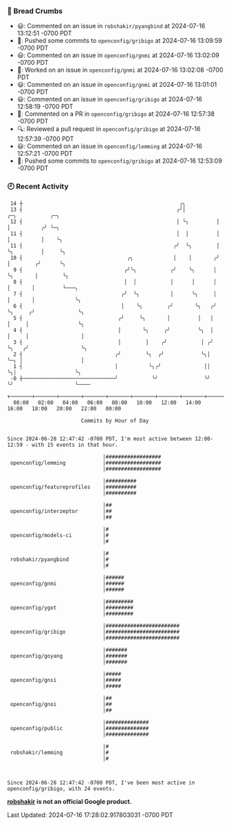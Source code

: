 ### 🍞 Bread Crumbs

 * 😃: Commented on an issue in `robshakir/pyangbind` at 2024-07-16 13:12:51 -0700 PDT
 * 🚢: Pushed some commits to `openconfig/gribigo` at 2024-07-16 13:09:59 -0700 PDT
 * 😃: Commented on an issue in `openconfig/gnmi` at 2024-07-16 13:02:09 -0700 PDT
 * 👀: Worked on an issue in `openconfig/gnmi` at 2024-07-16 13:02:08 -0700 PDT
 * 😃: Commented on an issue in `openconfig/gnmi` at 2024-07-16 13:01:01 -0700 PDT
 * 😃: Commented on an issue in `openconfig/gribigo` at 2024-07-16 12:58:19 -0700 PDT
 * 💬: Commented on a PR in  `openconfig/gribigo` at 2024-07-16 12:57:38 -0700 PDT
 * 🔍: Reviewed a pull request in  `openconfig/gribigo` at 2024-07-16 12:57:39 -0700 PDT
 * 😃: Commented on an issue in `openconfig/lemming` at 2024-07-16 12:57:21 -0700 PDT
 * 🚢: Pushed some commits to `openconfig/gribigo` at 2024-07-16 12:53:09 -0700 PDT

### 🕘 Recent Activity
```
 14 ┼                                                   ╭╮
 13 ┤                                                  ╭╯│          ╭─╮           ╭─╮
 12 ┤                                                  │ ╰╮         │ │          ╭╯ ╰─╮
 11 ┤                                                  │  │         │ │          │    ╰╮
 11 ┤                                                 ╭╯  ╰╮        │ ╰╮         │     ╰╮
 10 ┤                                  ╭╮             │    │       ╭╯  │        ╭╯      ╰╮
  9 ┤                                 ╭╯╰╮           ╭╯    ╰╮      │   ╰╮       │        ╰╮
  8 ┤                                 │  │           │      │      │    │       │         ╰───╮
  7 ┤                                ╭╯  ╰╮          │      ╰╮     │    │       │             ╰╮
  6 ┤                                │    ╰╮        ╭╯       ╰╮   ╭╯    ╰╮     ╭╯              ╰╮
  5 ┤                               ╭╯     ╰╮       │         │   │      │     │                ╰╮
  4 ┤                               │       ╰╮     ╭╯         ╰╮  │      │     │                 │
  3 ┤                               │        │    ╭╯           │ ╭╯      ╰╮   ╭╯                 ╰╮
  2 ┤                              ╭╯        ╰╮  ╭╯            ╰╮│        ╰─╮ │                   │
  1 ┤                              │          ╰╮╭╯              ││          ╰╮│                   ╰╮
 -0 ┼──────────────────────────────╯           ╰╯               ╰╯           ╰╯                    ╰────
    +───────+───────+───────+───────+───────+───────+───────+───────+───────+───────+───────+───────+────
  00:00   02:00   04:00   06:00   08:00   10:00   12:00   14:00   16:00   18:00   20:00   22:00   00:00   

						Commits by Hour of Day


Since 2024-06-28 12:47:42 -0700 PDT, I'm most active between 12:00-12:59 - with 15 events in that hour.

```



```
                               |##################
 openconfig/lemming            |##################
                               |##################

                               |##########
 openconfig/featureprofiles    |##########
                               |##########

                               |##
 openconfig/interzeptor        |##
                               |##

                               |#
 openconfig/models-ci          |#
                               |#

                               |#
 robshakir/pyangbind           |#
                               |#

                               |######
 openconfig/gnmi               |######
                               |######

                               |#########
 openconfig/ygot               |#########
                               |#########

                               |########################
 openconfig/gribigo            |########################
                               |########################

                               |#######
 openconfig/goyang             |#######
                               |#######

                               |#####
 openconfig/gnsi               |#####
                               |#####

                               |##
 openconfig/gnoi               |##
                               |##

                               |##############
 openconfig/public             |##############
                               |##############

                               |#
 robshakir/lemming             |#
                               |#



Since 2024-06-28 12:47:42 -0700 PDT, I've been most active in openconfig/gribigo, with 24 events.

```
**[robshakir](mailto:robjs@google.com) is not an official Google product.**  


Last Updated: 2024-07-16 17:28:02.917803031 -0700 PDT
